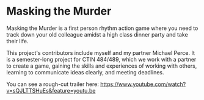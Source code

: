 # Masking the Murder

Masking the Murder is a first person rhythm action game where you need to track down your old colleague amidst a high class dinner party and take their life.

This project's contributors include myself and my partner Michael Perce. It is a semester-long project for CTIN 484/489, which we work with a partner to create a game, gaining the skills and experiences of working with others, learning to communicate ideas clearly, and meeting deadlines.

You can see a rough-cut trailer here: https://www.youtube.com/watch?v=sQJLTTSHuEs&feature=youtu.be
